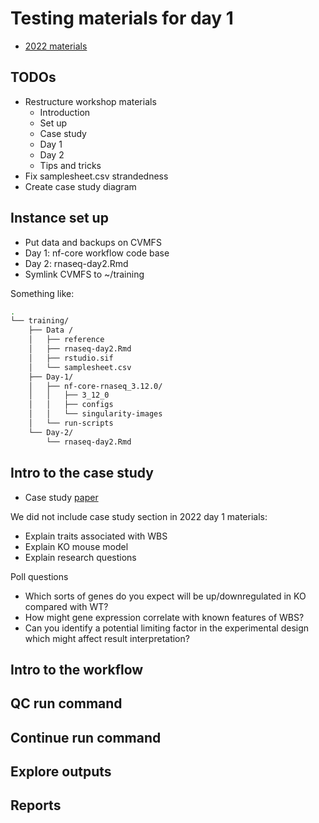 # Testing materials for day 1 

* [2022 materials](https://sydney-informatics-hub.github.io/rna-seq-pt1-quarto/)


## **TODOs**

* Restructure workshop materials 
    * Introduction
    * Set up
    * Case study
    * Day 1
    * Day 2 
    * Tips and tricks
* Fix samplesheet.csv strandedness 
* Create case study diagram 

## **Instance set up** 

* Put data and backups on CVMFS 
* Day 1: nf-core workflow code base 
* Day 2: rnaseq-day2.Rmd 
* Symlink CVMFS to ~/training

Something like: 

```bash
.
└── training/
    ├── Data /
    │   ├── reference 
    │   ├── rnaseq-day2.Rmd
    │   ├── rstudio.sif
    │   └── samplesheet.csv
    ├── Day-1/
    │   ├── nf-core-rnaseq_3.12.0/
    │   │   ├── 3_12_0
    │   │   ├── configs 
    │   │   └── singularity-images
    │   └── run-scripts
    └── Day-2/
        └── rnaseq-day2.Rmd
```

## **Intro to the case study**

* Case study [paper](https://bmcgenomics.biomedcentral.com/articles/10.1186/s12864-016-2801-4)

We did not include case study section in 2022 day 1 materials:  
* Explain traits associated with WBS
* Explain KO mouse model 
* Explain research questions 

Poll questions 
* Which sorts of genes do you expect will be up/downregulated in KO compared with WT?
* How might gene expression correlate with known features of WBS? 
* Can you identify a potential limiting factor in the experimental design which might affect result interpretation?

## **Intro to the workflow**

## **QC run command** 

## **Continue run command**

## **Explore outputs**

## **Reports**

